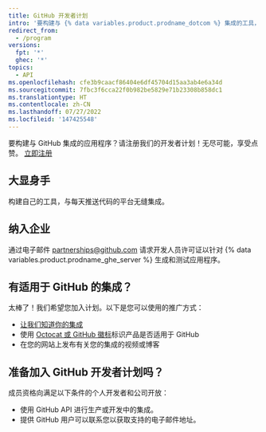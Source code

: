 ```yaml
---
title: GitHub 开发者计划
intro: '要构建与 {% data variables.product.prodname_dotcom %} 集成的工具，您可以加入 {% data variables.product.prodname_dotcom %} 开发者计划。'
redirect_from:
  - /program
versions:
  fpt: '*'
  ghec: '*'
topics:
  - API
ms.openlocfilehash: cfe3b9caacf86404e6df45704d15aa3ab4e6a34d
ms.sourcegitcommit: 7fbc3f6cca22f0b982be5829e71b23308b858dc1
ms.translationtype: HT
ms.contentlocale: zh-CN
ms.lasthandoff: 07/27/2022
ms.locfileid: '147425548'
---
```

要构建与 GitHub 集成的应用程序？请注册我们的开发者计划！无尽可能，享受点赞。 [立即注册](https://github.com/developer/register)

## <a name="scratch-an-itch"></a>大显身手

构建自己的工具，与每天推送代码的平台无缝集成。

## <a name="take-on-the-enterprise"></a>纳入企业

通过电子邮件 <a href="mailto:partnerships@github.com">partnerships@github.com</a> 请求开发人员许可证以针对 {% data variables.product.prodname_ghe_server %} 生成和测试应用程序。

## <a name="have-an-integration-that-works-with-github"></a>有适用于 GitHub 的集成？

太棒了！我们希望您加入计划。以下是您可以使用的推广方式：</p>
* [让我们知道你的集成](https://support.github.com/contact?tags=rr-general-technical&form[subject]=New+GitHub+Integration)
* 使用 [Octocat 或 GitHub 徽标](https://github.com/logos)标识产品是否适用于 GitHub
* 在您的网站上发布有关您的集成的视频或博客

## <a name="ready-to-join-the-github-developer-program"></a>准备加入 GitHub 开发者计划吗？

成员资格向满足以下条件的个人开发者和公司开放：

* 使用 GitHub API 进行生产或开发中的集成。
* 提供 GitHub 用户可以联系您以获取支持的电子邮件地址。
